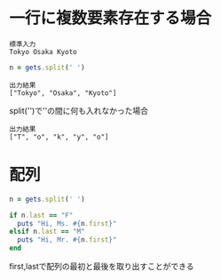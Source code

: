 # 一行に複数要素存在する場合
```
標準入力
Tokyo Osaka Kyoto
```
```ruby
n = gets.split(' ')
```
```
出力結果
["Tokyo", "Osaka", "Kyoto"]
```
split('')で''の間に何も入れなかった場合  
```
出力結果
["T", "o", "k", "y", "o"]
```
# 配列
```ruby
n = gets.split(' ')

if n.last == "F"
  puts "Hi, Ms. #{n.first}"
elsif n.last == "M"
  puts "Hi, Mr. #{n.first}"
end
```
first,lastで配列の最初と最後を取り出すことができる
